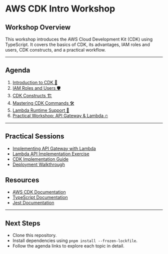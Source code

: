 # AWS CDK Intro Workshop

## **Workshop Overview**

This workshop introduces the AWS Cloud Development Kit (CDK) using TypeScript. It covers the basics of CDK, its advantages, IAM roles and users, CDK constructs, and a practical workflow.

---

## **Agenda**

1. [Introduction to CDK 🚀](./docs/01-introduction.md)
2. [IAM Roles and Users 🛡️](./docs/02-iam-roles-users.md)
3. [CDK Constructs 🏗️](./docs/03-cdk-constructs.md)
4. [Mastering CDK Commands 🛠️](./docs/04-cdk-commands.md)
5. [Lambda Runtime Support 🧩](./docs/05-lambda-runtime-support.md)
6. [Practical Workshop: API Gateway & Lambda 🔥](./docs/practical-workshop-api-gateway-lambda.md)

---

## **Practical Sessions**

- [Implementing API Gateway with Lambda](./docs/practical-workshop-api-gateway-lambda.md)
- [Lambda API Implementation Exercise](./docs/lambda-api-exercise.md)
- [CDK Implementation Guide](./docs/cdk-implementation-guide.md)
- [Deployment Walkthrough](./docs/deployment-walkthrough.md)

## **Resources**

- [AWS CDK Documentation](https://docs.aws.amazon.com/cdk/latest/guide/home.html)
- [TypeScript Documentation](https://www.typescriptlang.org/docs/)
- [Jest Documentation](https://jestjs.io/docs/getting-started)

---

## **Next Steps**

- Clone this repository.
- Install dependencies using `pnpm install --frozen-lockfile`.
- Follow the agenda links to explore each topic in detail.
